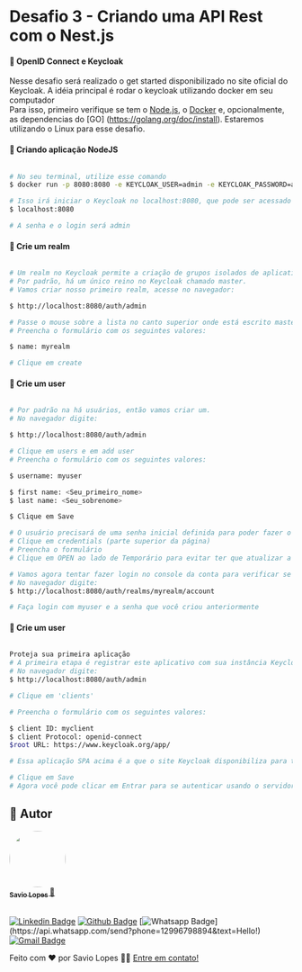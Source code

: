 # Desafio 3 - Criando uma API Rest com o Nest.js

#### 🎲 OpenID Connect e Keycloak

Nesse desafio será realizado o get started disponibilizado no site oficial do Keycloak. A idéia principal é rodar o keycloak utilizando docker em seu computador<br>
Para isso, primeiro verifique se tem o [Node.js](https://nodejs.org/en/), o [Docker](https://docs.docker.com/engine/install/) e, opcionalmente, as dependencias do [GO] (https://golang.org/doc/install).
Estaremos utilizando o Linux para esse desafio.

#### 🧭 Criando aplicação NodeJS

```bash

# No seu terminal, utilize esse comando
$ docker run -p 8080:8080 -e KEYCLOAK_USER=admin -e KEYCLOAK_PASSWORD=admin quay.io/keycloak/keycloak:11.0.1

# Isso irá iniciar o Keycloak no localhost:8080, que pode ser acessado no navegador escrevendo
$ localhost:8080

# A senha e o login será admin

```

#### 🧭 Crie um realm

```bash

# Um realm no Keycloak permite a criação de grupos isolados de aplicativos e usuários. 
# Por padrão, há um único reino no Keycloak chamado master. 
# Vamos criar nosso primeiro realm, acesse no navegador:

$ http://localhost:8080/auth/admin

# Passe o mouse sobre a lista no canto superior onde está escrito master e clique em add realm
# Preencha o formulário com os seguintes valores:

$ name: myrealm

# Clique em create

```

#### 🧭 Crie um user

```bash

# Por padrão na há usuários, então vamos criar um. 
# No navegador digite:

$ http://localhost:8080/auth/admin

# Clique em users e em add user
# Preencha o formulário com os seguintes valores:

$ username: myuser

$ first name: <Seu_primeiro_nome>
$ last name: <Seu_sobrenome>

$ Clique em Save

# O usuário precisará de uma senha inicial definida para poder fazer o login. Para fazer isso:
# Clique em credentials (parte superior da página)
# Preencha o formulário 
# Clique em OPEN ao lado de Temporário para evitar ter que atualizar a senha no primeiro login

# Vamos agora tentar fazer login no console da conta para verificar se o usuário está configurado corretamente.
# No navegador digite:
$ http://localhost:8080/auth/realms/myrealm/account

# Faça login com myuser e a senha que você criou anteriormente

```

#### 🧭 Crie um user

```bash

Proteja sua primeira aplicação
# A primeira etapa é registrar este aplicativo com sua instância Keycloak:
# No navegador digite:
$ http://localhost:8080/auth/admin

# Clique em 'clients'

# Preencha o formulário com os seguintes valores:

$ client ID: myclient
$ client Protocol: openid-connect
$root URL: https://www.keycloak.org/app/

# Essa aplicação SPA acima é a que o site Keycloak disponibiliza para testes.

# Clique em Save
# Agora você pode clicar em Entrar para se autenticar usando o servidor Keycloak iniciado anteriormente.


```

## 🦸 Autor

<a href="https://github.com/savio-2-lopes">
 <img style="border-radius: 50%;" src="https://avatars2.githubusercontent.com/u/60948849?s=460&u=689ef123d3278304945aca213bed7413645ea4a7&v=4" width="100px;" alt=""/>
 <br>
 <sub><b>    Savio Lopes </b></sub></a> <a href="https://github.com/savio-2-lopes" title="Github">  🚀</a>
 <br><br>
 
 
[![Linkedin Badge](https://img.shields.io/badge/savio-lopes-blue?style=flat-square&logo=Linkedin&logoColor=white&link=https://https://www.linkedin.com/in/savio-lopes/)](https://www.linkedin.com/in/savio-lopes/) 
[![Github Badge](https://img.shields.io/badge/-Github-000?style=flat-square&logo=Github&logoColor=white&link=https://github.com/savio-2-lopes)](https://github.com/savio-2-lopes)
[![Whatsapp Badge](https://img.shields.io/badge/-Whatsapp-4CA143?style=flat-square&labelColor=4CA143&logo=whatsapp&logoColor=white&link=https://api.whatsapp.com/send?phone=12996798894&text=Hello!)](https://api.whatsapp.com/send?phone=12996798894&text=Hello!)
[![Gmail Badge](https://img.shields.io/badge/-Gmail-c14438?style=flat-square&logo=Gmail&logoColor=white&link=mailto:savioaugulopes@gmail.com)](mailto:savioaugulopes@gmail.com)


Feito com ❤️ por Savio Lopes 👋🏽 [Entre em contato!](https://www.linkedin.com/in/savio-lopes/)
